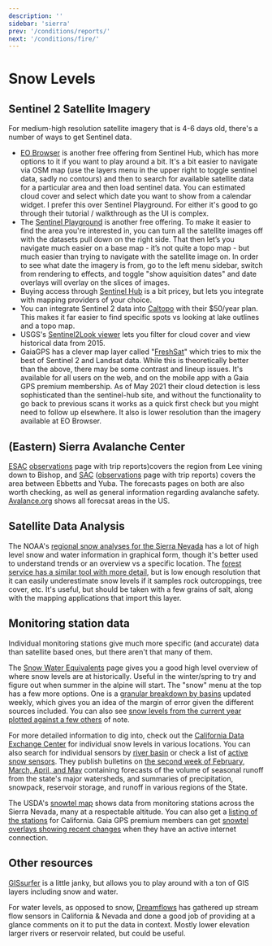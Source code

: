 ```yaml
---
description: ''
sidebar: 'sierra'
prev: '/conditions/reports/'
next: '/conditions/fire/'
---
```


# Snow Levels

## Sentinel 2 Satellite Imagery

For medium-high resolution satellite imagery that is 4-6 days old, there's a number of ways to get Sentinel data. 

* [EO Browser](https://apps.sentinel-hub.com/eo-browser/?zoom=10&lat=37.35761&lng=-118.9016&themeId=DEFAULT-THEME) is another free offering from Sentinel Hub, which has more options to it if you want to play around a bit. It's a bit easier to navigate via OSM map (use the layers menu in the upper right to toggle sentinel data, sadly no contours) and then to search for available satellite data for a particular area and then load sentinel data. You can estimated cloud cover and select which date you want to show from a calendar widget. I prefer this over Sentinel Playground. For either it's good to go through their tutorial / walkthrough as the UI is complex.
* The [Sentinel Playground](https://www.sentinel-hub.com/explore/sentinelplayground/) is another free offering. To make it easier to find the area you're interested in, you can turn all the satellite images off with the datasets pull down on the right side. That then let’s you navigate much easier on a base map - it’s not quite a topo map - but much easier than trying to navigate with the satellite image on. In order to see what date the imagery is from, go to the left menu sidebar, switch from rendering to effects, and toggle "show aquisition dates" and date overlays will overlay on the slices of images.
* Buying access through [Sentinel Hub](https://www.sentinel-hub.com/) is a bit pricey, but lets you integrate with mapping providers of your choice.
* You can integrate Sentinel 2 data into [Caltopo](https://caltopo.com/) with their $50/year plan. This makes it far easier to find specific spots vs looking at lake outlines and a topo map.
* USGS's [Sentinel2Look viewer](https://landlook.usgs.gov/sentinel2/viewer.html) lets you filter for cloud cover and view historical data from 2015.
* GaiaGPS has a clever map layer called "[FreshSat](https://blog.gaiagps.com/view-recent-conditions-with-fresh-sat-maps/)" which tries to mix the best of Sentinel 2 and Landsat data. While this is theoretically better than the above, there may be some contrast and lineup issues. It's available for all users on the web, and on the mobile app with a Gaia GPS premium membership. As of May 2021 their cloud detection is less sophisticated than the sentinel-hub site, and without the functionality to go back to previous scans it works as a quick first check but you might need to follow up elsewhere. It also is lower resolution than the imagery available at EO Browser.

## (Eastern) Sierra Avalanche Center

[ESAC](https://esavalanche.org/) [observations](https://esavalanche.org/ObservationsPage) page with trip reports)covers the region from Lee vining down to Bishop, and [SAC](https://www.sierraavalanchecenter.org/) ([observations](https://www.sierraavalanchecenter.org/observations) page with trip reports) covers the area between Ebbetts and Yuba. The forecasts pages on both are also worth checking, as well as general information regarding avalanche safety. [Avalance.org](https://avalanche.org/) shows all forecsat areas in the US.

## Satellite Data Analysis

The NOAA's [regional snow analyses for the Sierra Nevada](https://www.nohrsc.noaa.gov/nsa/index.html?units=e&region=Sierras) has a lot of high level snow and water information in graphical form, though it's better used to understand trends or an overview vs a specific location. The [forest service has a similar tool with more detail](https://www.fs.fed.us/r5/webmaps/SierraSnowDepth/), but is low enough resolution that it can easily underestimate snow levels if it samples rock outcroppings, tree cover, etc. It's useful, but should be taken with a few grains of salt, along with the mapping applications that import this layer.

##  Monitoring station data

Individual monitoring stations give much more specific (and accurate) data than satellite based ones, but there aren't that many of them. 

The [Snow Water Equivalents](https://cdec.water.ca.gov/snowapp/sweq.action) page gives you a good high level overview of where snow levels are at historically. Useful in the winter/spring to try and figure out when summer in the alpine will start. The "snow" menu at the top has a few more options. One is a [granular breakdown by basins](https://tableau.cnra.ca.gov/t/DWR_Snow_WSFcast/views/SnowProductComparisons_V2/Dashboard1?iframeSizedToWindow=true&%3Aembed=y&%3AshowAppBanner=false&%3Adisplay_count=no&%3AshowVizHome=no) updated weekly, which gives you an idea of the margin of error given the different sources included. You can also see [snow levels from the current year plotted against a few others](https://cdec.water.ca.gov/reportapp/javareports?name=PLOT_SWC) of note.

For more detailed information to dig into, check out the [California Data Exchange Center](https://cdec.water.ca.gov/snow/current/snow/) for individual snow levels in various locations. You can also search for individual sensors by [river basin](https://cdec.water.ca.gov/cgi-progs/getAll?sens_num=3) or check a list of [active snow sensors](https://cdec.water.ca.gov/misc/SnowDepth.html). They publish bulletins on [the second week of February, March, April, and May](https://cdec.water.ca.gov/snow/bulletin120/index2.html#) containing forecasts of the volume of seasonal runoff from the state's major watersheds, and summaries of precipitation, snowpack, reservoir storage, and runoff in various regions of the State.

The USDA's [snowtel map](https://www.nrcs.usda.gov/wps/portal/wcc/home/quicklinks/imap#version=158&elements=&networks=!&states=CA&counties=!&hucs=&minElevation=&maxElevation=&elementSelectType=all&activeOnly=true&activeForecastPointsOnly=false&hucLabels=false&hucIdLabels=false&hucParameterLabels=false&stationLabels=&overlays=&hucOverlays=&basinOpacity=100&basinNoDataOpacity=100&basemapOpacity=100&maskOpacity=0&mode=data&openSections=dataElement,parameter,date,basin,elements,location,networks&controlsOpen=true&popup=&popupMulti=&popupBasin=&base=esriNgwm&displayType=station&basinType=6&dataElement=WTEQ&depth=-8&parameter=OBS&frequency=DAILY&duration=I&customDuration=&dayPart=E&year=2022&month=5&day=23&monthPart=E&forecastPubMonth=6&forecastPubDay=1&forecastExceedance=50&seqColor=1&divColor=3&scaleType=D&scaleMin=&scaleMax=&referencePeriodType=POR&referenceBegin=1981&referenceEnd=2010&minimumYears=20&hucAssociations=true&lat=37.1669&lon=-118.8309&zoom=9.0) shows data from monitoring stations across the Sierra Nevada, many at a respectable altitude. You can also get a [listing of the stations](https://wcc.sc.egov.usda.gov/reportGenerator/view/customMultipleStationReport/daily/state=%22CA%22%20AND%20network=%22SNTLT%22,%22SNTL%22%20AND%20element=%22SNWD%22%20AND%20outServiceDate=%222100-01-01%22%7cname/0,0/name,stationId,WTEQ::value,WTEQ::delta,SNWD::value,SNWD::delta?fitToScreen=false) for California. Gaia GPS premium members can get [snowtel overlays showing recent changes](https://blog.gaiagps.com/find-fresh-snow-with-the-new-snow-stations-daily-map/) when they have an active internet connection.

## Other resources

[GISsurfer](https://mappingsupport.com/p2/gissurfer-interactive-recreation-disaster-maps.html) is a little janky, but allows you to play around with a ton of GIS layers including snow and water.

For water levels, as opposed to snow, [Dreamflows](https://www.dreamflows.com/flows.php?zone=canv&page=real&form=norm&mark=All) has gathered up stream flow sensors in California & Nevada and done a good job of providing at a glance comments on it to put the data in context. Mostly lower elevation larger rivers or reservoir related, but could be useful.